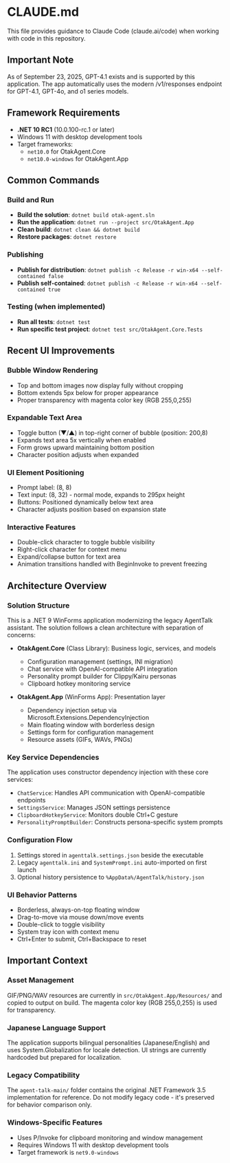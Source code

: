 # CLAUDE.md

This file provides guidance to Claude Code (claude.ai/code) when working with code in this repository.

## Important Note
As of September 23, 2025, GPT-4.1 exists and is supported by this application. The app automatically uses the modern /v1/responses endpoint for GPT-4.1, GPT-4o, and o1 series models.

## Framework Requirements
- **.NET 10 RC1** (10.0.100-rc.1 or later)
- Windows 11 with desktop development tools
- Target frameworks:
  - `net10.0` for OtakAgent.Core
  - `net10.0-windows` for OtakAgent.App

## Common Commands

### Build and Run
- **Build the solution**: `dotnet build otak-agent.sln`
- **Run the application**: `dotnet run --project src/OtakAgent.App`
- **Clean build**: `dotnet clean && dotnet build`
- **Restore packages**: `dotnet restore`

### Publishing
- **Publish for distribution**: `dotnet publish -c Release -r win-x64 --self-contained false`
- **Publish self-contained**: `dotnet publish -c Release -r win-x64 --self-contained true`

### Testing (when implemented)
- **Run all tests**: `dotnet test`
- **Run specific test project**: `dotnet test src/OtakAgent.Core.Tests`

## Recent UI Improvements

### Bubble Window Rendering
- Top and bottom images now display fully without cropping
- Bottom extends 5px below for proper appearance
- Proper transparency with magenta color key (RGB 255,0,255)

### Expandable Text Area
- Toggle button (▼/▲) in top-right corner of bubble (position: 200,8)
- Expands text area 5x vertically when enabled
- Form grows upward maintaining bottom position
- Character position adjusts when expanded

### UI Element Positioning
- Prompt label: (8, 8)
- Text input: (8, 32) - normal mode, expands to 295px height
- Buttons: Positioned dynamically below text area
- Character adjusts position based on expansion state

### Interactive Features
- Double-click character to toggle bubble visibility
- Right-click character for context menu
- Expand/collapse button for text area
- Animation transitions handled with BeginInvoke to prevent freezing

## Architecture Overview

### Solution Structure
This is a .NET 9 WinForms application modernizing the legacy AgentTalk assistant. The solution follows a clean architecture with separation of concerns:

- **OtakAgent.Core** (Class Library): Business logic, services, and models
  - Configuration management (settings, INI migration)
  - Chat service with OpenAI-compatible API integration
  - Personality prompt builder for Clippy/Kairu personas
  - Clipboard hotkey monitoring service
  
- **OtakAgent.App** (WinForms App): Presentation layer
  - Dependency injection setup via Microsoft.Extensions.DependencyInjection
  - Main floating window with borderless design
  - Settings form for configuration management
  - Resource assets (GIFs, WAVs, PNGs)

### Key Service Dependencies
The application uses constructor dependency injection with these core services:
- `ChatService`: Handles API communication with OpenAI-compatible endpoints
- `SettingsService`: Manages JSON settings persistence
- `ClipboardHotkeyService`: Monitors double Ctrl+C gesture
- `PersonalityPromptBuilder`: Constructs persona-specific system prompts

### Configuration Flow
1. Settings stored in `agenttalk.settings.json` beside the executable
2. Legacy `agenttalk.ini` and `SystemPrompt.ini` auto-imported on first launch
3. Optional history persistence to `%AppData%/AgentTalk/history.json`

### UI Behavior Patterns
- Borderless, always-on-top floating window
- Drag-to-move via mouse down/move events
- Double-click to toggle visibility
- System tray icon with context menu
- Ctrl+Enter to submit, Ctrl+Backspace to reset

## Important Context

### Asset Management
GIF/PNG/WAV resources are currently in `src/OtakAgent.App/Resources/` and copied to output on build. The magenta color key (RGB 255,0,255) is used for transparency.

### Japanese Language Support
The application supports bilingual personalities (Japanese/English) and uses System.Globalization for locale detection. UI strings are currently hardcoded but prepared for localization.

### Legacy Compatibility
The `agent-talk-main/` folder contains the original .NET Framework 3.5 implementation for reference. Do not modify legacy code - it's preserved for behavior comparison only.

### Windows-Specific Features
- Uses P/Invoke for clipboard monitoring and window management
- Requires Windows 11 with desktop development tools
- Target framework is `net9.0-windows`